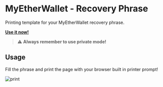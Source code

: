 # MyEtherWallet - Recovery Phrase

Printing template for your MyEtherWallet recovery phrase.

[**Use it now!**](http://mew-phrase.bidipeppercrap.com/ "Online Printing Template")

> :warning: **Always remember to use private mode!**

## Usage

Fill the phrase and print the page with your browser built in printer prompt!

![print](https://imgur.com/4PDXVhV.png "Print preview")
